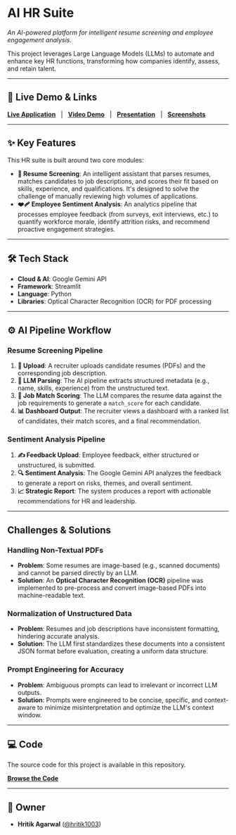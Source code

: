 # AI HR Suite

*An AI-powered platform for intelligent resume screening and employee engagement analysis.*

[](https://github.com/hritik1003/unstop/tree/main)
[](https://github.com/hritik1003/unstop/tree/main)
[](https://hrsuite.streamlit.app/)

This project leverages Large Language Models (LLMs) to automate and enhance key HR functions, transforming how companies identify, assess, and retain talent.

-----

## 🚀 Live Demo & Links

[**Live Application**](https://hrsuite.streamlit.app/)   |   [**Video Demo**](https://drive.google.com/file/d/1V9pYORtuQqw4pDeBiA-sNF_DWTcI1m1c/view)   |   [**Presentation**](https://docs.google.com/presentation/d/1ySYjLfQB4ya1bNl4LrsXqVAcC4LMd9XrfgdMrL4kuKk/edit)   |   [**Screenshots**](https://www.google.com/search?q=https://drive.google.com/drive/folders/1wQ7p-d2o0m9XJv_yJ4R_k5yB3zF9l9pE%3Fusp%3Dsharing)

-----

## ✨ Key Features

This HR suite is built around two core modules:

  * **🤖 Resume Screening**: An intelligent assistant that parses resumes, matches candidates to job descriptions, and scores their fit based on skills, experience, and qualifications. It's designed to solve the challenge of manually reviewing high volumes of applications.
  * **❤️‍🩹 Employee Sentiment Analysis**: An analytics pipeline that processes employee feedback (from surveys, exit interviews, etc.) to quantify workforce morale, identify attrition risks, and recommend proactive engagement strategies.

-----

## 🛠️ Tech Stack

  * **Cloud & AI**: Google Gemini API
  * **Framework**: Streamlit
  * **Language**: Python
  * **Libraries**: Optical Character Recognition (OCR) for PDF processing

-----

## ⚙️ AI Pipeline Workflow

### Resume Screening Pipeline

1.  **📄 Upload**: A recruiter uploads candidate resumes (PDFs) and the corresponding job description.
2.  **🧠 LLM Parsing**: The AI pipeline extracts structured metadata (e.g., name, skills, experience) from the unstructured text.
3.  **💯 Job Match Scoring**: The LLM compares the resume data against the job requirements to generate a `match_score` for each candidate.
4.  **📊 Dashboard Output**: The recruiter views a dashboard with a ranked list of candidates, their match scores, and a final recommendation.

### Sentiment Analysis Pipeline

1.  **✍️ Feedback Upload**: Employee feedback, either structured or unstructured, is submitted.
2.  **🔍 Sentiment Analysis**: The Google Gemini API analyzes the feedback to generate a report on risks, themes, and overall sentiment.
3.  **📈 Strategic Report**: The system produces a report with actionable recommendations for HR and leadership.

-----

## Challenges & Solutions

### Handling Non-Textual PDFs

  * **Problem**: Some resumes are image-based (e.g., scanned documents) and cannot be parsed directly by an LLM.
  * **Solution**: An **Optical Character Recognition (OCR)** pipeline was implemented to pre-process and convert image-based PDFs into machine-readable text.

### Normalization of Unstructured Data

  * **Problem**: Resumes and job descriptions have inconsistent formatting, hindering accurate analysis.
  * **Solution**: The LLM first standardizes these documents into a consistent JSON format before evaluation, creating a uniform data structure.

### Prompt Engineering for Accuracy

  * **Problem**: Ambiguous prompts can lead to irrelevant or incorrect LLM outputs.
  * **Solution**: Prompts were engineered to be concise, specific, and context-aware to minimize misinterpretation and optimize the LLM's context window.

-----

## 💻 Code

The source code for this project is available in this repository.

**[Browse the Code](https://github.com/hritik1003/unstop/tree/main)**

-----

## 👤 Owner

  * **Hritik Agarwal** ([@hritik1003](https://www.google.com/search?q=https://github.com/hritik1003))
